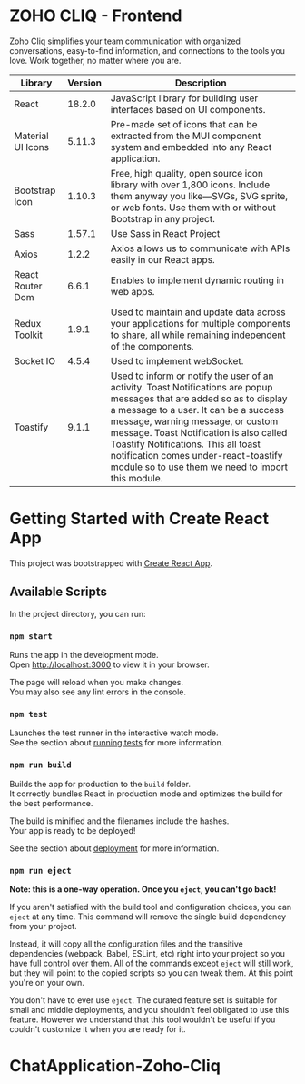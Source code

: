 # ZOHO CLIQ - Frontend

Zoho Cliq simplifies your team communication with organized conversations, easy-to-find information, and connections to the tools you love. Work together, no matter where you are.

| Library           | Version | Description                                                                                                                                                                         |
| ----------------- | ------- | ----------------------------------------------------------------------------------------------------------------------------------------------------------------------------------- |
| React             | 18.2.0  | JavaScript library for building user interfaces based on UI components.                                                                                                             |
| Material UI Icons | 5.11.3  | Pre-made set of icons that can be extracted from the MUI component system and embedded into any React application.                                                                  |
| Bootstrap Icon    | 1.10.3  | Free, high quality, open source icon library with over 1,800 icons. Include them anyway you like—SVGs, SVG sprite, or web fonts. Use them with or without Bootstrap in any project. |
| Sass              | 1.57.1  | Use Sass in React Project                                                                                                                                                           |
| Axios             | 1.2.2   | Axios allows us to communicate with APIs easily in our React apps.                                                                                                                  |
| React Router Dom  | 6.6.1   | Enables to implement dynamic routing in web apps.                                                                                                                                   |
| Redux Toolkit     | 1.9.1   | Used to maintain and update data across your applications for multiple components to share, all while remaining independent of the components.                                      |
| Socket IO    | 4.5.4   | Used to implement webSocket.                                      |
| Toastify     | 9.1.1   | Used to inform or notify the user of an activity. Toast Notifications are popup messages that are added so as to display a message to a user. It can be a success message, warning message, or custom message. Toast Notification is also called Toastify Notifications. This all toast notification comes under-react-toastify module so to use them we need to import this module.
    

# Getting Started with Create React App

This project was bootstrapped with [Create React App](https://github.com/facebook/create-react-app).

## Available Scripts

In the project directory, you can run:

### `npm start`

Runs the app in the development mode.\
Open [http://localhost:3000](http://localhost:3000) to view it in your browser.

The page will reload when you make changes.\
You may also see any lint errors in the console.

### `npm test`

Launches the test runner in the interactive watch mode.\
See the section about [running tests](https://facebook.github.io/create-react-app/docs/running-tests) for more information.

### `npm run build`

Builds the app for production to the `build` folder.\
It correctly bundles React in production mode and optimizes the build for the best performance.

The build is minified and the filenames include the hashes.\
Your app is ready to be deployed!

See the section about [deployment](https://facebook.github.io/create-react-app/docs/deployment) for more information.

### `npm run eject`

**Note: this is a one-way operation. Once you `eject`, you can't go back!**

If you aren't satisfied with the build tool and configuration choices, you can `eject` at any time. This command will remove the single build dependency from your project.

Instead, it will copy all the configuration files and the transitive dependencies (webpack, Babel, ESLint, etc) right into your project so you have full control over them. All of the commands except `eject` will still work, but they will point to the copied scripts so you can tweak them. At this point you're on your own.

You don't have to ever use `eject`. The curated feature set is suitable for small and middle deployments, and you shouldn't feel obligated to use this feature. However we understand that this tool wouldn't be useful if you couldn't customize it when you are ready for it.

# ChatApplication-Zoho-Cliq
